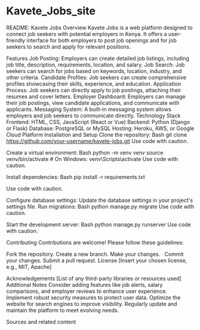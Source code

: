 # Kavete_Jobs_site

README: Kavete Jobs
Overview
Kavete Jobs is a web platform designed to connect job seekers with potential employers in Kenya. It offers a user-friendly interface for both employers to post job openings and for job seekers to search and apply for relevant positions.

Features
Job Posting: Employers can create detailed job listings, including job title, description, requirements, location, and salary.
Job Search: Job seekers can search for jobs based on keywords, location, industry, and other criteria.
Candidate Profiles: Job seekers can create comprehensive profiles showcasing their skills, experience, and education.
Application Process: Job seekers can directly apply to job postings, attaching their resumes and cover letters.
Employer Dashboard: Employers can manage their job postings, view candidate applications, and communicate with applicants.
Messaging System: A built-in messaging system allows employers and job seekers to communicate directly.
Technology Stack
Frontend: HTML, CSS, JavaScript (React or Vue)
Backend: Python (Django or Flask)
Database: PostgreSQL or MySQL
Hosting: Heroku, AWS, or Google Cloud Platform
Installation and Setup
Clone the repository:
Bash
git clone https://github.com/your-username/kavete-jobs.git
Use code with caution.

Create a virtual environment:
Bash
python -m venv venv
source venv/bin/activate  # On Windows: venv\Scripts\activate
Use code with caution.

Install dependencies:
Bash
pip install -r requirements.txt   

Use code with caution.

Configure database settings: Update the database settings in your project's settings file.
Run migrations:
Bash
python manage.py migrate
Use code with caution.

Start the development server:
Bash
python manage.py runserver
Use code with caution.

Contributing
Contributions are welcome! Please follow these guidelines:

Fork the repository.
Create a new branch.
Make your changes.   
Commit your changes.
Submit a pull request.
License
[Insert your chosen license, e.g., MIT, Apache]

Acknowledgements
[List of any third-party libraries or resources used]
Additional Notes
Consider adding features like job alerts, salary comparisons, and employer reviews to enhance user experience.
Implement robust security measures to protect user data.
Optimize the website for search engines to improve visibility.
Regularly update and maintain the platform to meet evolving needs.

Sources and related content
